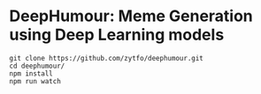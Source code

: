 # DeepHumour: Meme Generation using Deep Learning models

```
git clone https://github.com/zytfo/deephumour.git
cd deephumour/
npm install
npm run watch
```
